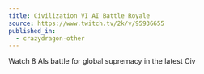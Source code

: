 ```yaml
---
title: Civilization VI AI Battle Royale
source: https://www.twitch.tv/2k/v/95936655
published_in:
  - crazydragon-other
---
```


Watch 8 AIs battle for global supremacy in the latest Civ
